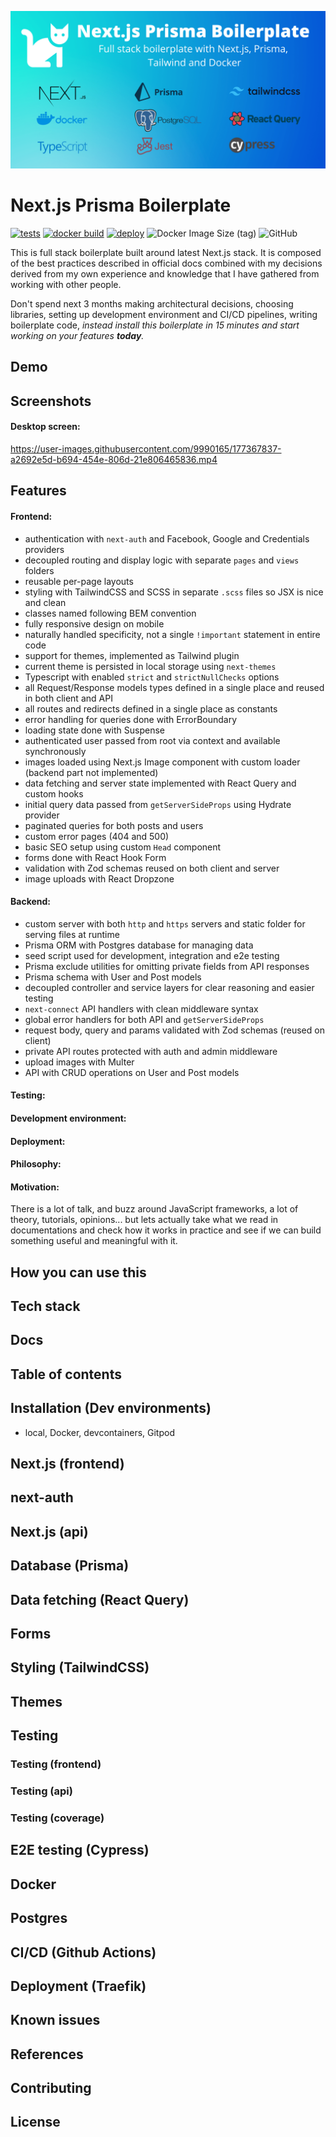 <p align="center"><img src="docs/readme-assets/banner-1280x640-200kb.png"></p>

# Next.js Prisma Boilerplate

<!-- logo, badges, gif, description, mobile screenshots -->

[![tests](https://github.com/nemanjam/nextjs-prisma-boilerplate/actions/workflows/tests.yml/badge.svg)](https://github.com/nemanjam/nextjs-prisma-boilerplate/actions/workflows/tests.yml)
[![docker build](https://github.com/nemanjam/nextjs-prisma-boilerplate/actions/workflows/build-docker-image.yml/badge.svg)](https://github.com/nemanjam/nextjs-prisma-boilerplate/actions/workflows/build-docker-image.yml)
[![deploy](https://github.com/nemanjam/nextjs-prisma-boilerplate/actions/workflows/deploy.yml/badge.svg)](https://github.com/nemanjam/nextjs-prisma-boilerplate/actions/workflows/deploy.yml)
![Docker Image Size (tag)](https://img.shields.io/docker/image-size/nemanjamitic/nextjs-prisma-boilerplate/latest?logo=docker)
![GitHub](https://img.shields.io/github/license/nemanjam/nextjs-prisma-boilerplate)

This is full stack boilerplate built around latest Next.js stack. It is composed of the best practices described in official docs combined with my decisions derived from my own experience and knowledge that I have gathered from working with other people.

Don't spend next 3 months making architectural decisions, choosing libraries, setting up development environment and CI/CD pipelines, writing boilerplate code, _instead install this boilerplate in 15 minutes and start working on your features **today**._

## Demo

 <!-- live, Gitpod playground -->

## Screenshots

#### Desktop screen:

https://user-images.githubusercontent.com/9990165/177367837-a2692e5d-b694-454e-806d-21e806465836.mp4

## Features

#### Frontend:

- authentication with `next-auth` and Facebook, Google and Credentials providers
- decoupled routing and display logic with separate `pages` and `views` folders
- reusable per-page layouts
- styling with TailwindCSS and SCSS in separate `.scss` files so JSX is nice and clean
- classes named following BEM convention
- fully responsive design on mobile
- naturally handled specificity, not a single `!important` statement in entire code
- support for themes, implemented as Tailwind plugin
- current theme is persisted in local storage using `next-themes`
- Typescript with enabled `strict` and `strictNullChecks` options
- all Request/Response models types defined in a single place and reused in both client and API
- all routes and redirects defined in a single place as constants
- error handling for queries done with ErrorBoundary
- loading state done with Suspense
- authenticated user passed from root via context and available synchronously
- images loaded using Next.js Image component with custom loader (backend part not implemented)
- data fetching and server state implemented with React Query and custom hooks
- initial query data passed from `getServerSideProps` using Hydrate provider
- paginated queries for both posts and users
- custom error pages (404 and 500)
- basic SEO setup using custom `Head` component
- forms done with React Hook Form
- validation with Zod schemas reused on both client and server
- image uploads with React Dropzone

#### Backend:

- custom server with both `http` and `https` servers and static folder for serving files at runtime
- Prisma ORM with Postgres database for managing data
- seed script used for development, integration and e2e testing
- Prisma exclude utilities for omitting private fields from API responses
- Prisma schema with User and Post models
- decoupled controller and service layers for clear reasoning and easier testing
- `next-connect` API handlers with clean middleware syntax
- global error handlers for both API and `getServerSideProps`
- request body, query and params validated with Zod schemas (reused on client)
- private API routes protected with auth and admin middleware
- upload images with Multer
- API with CRUD operations on User and Post models

#### Testing:

#### Development environment:

#### Deployment:

#### Philosophy:

#### Motivation:

There is a lot of talk, and buzz around JavaScript frameworks, a lot of theory, tutorials, opinions... but lets actually take what we read in documentations and check how it works in practice and see if we can build something useful and meaningful with it.

## How you can use this

## Tech stack

## Docs

## Table of contents

## Installation (Dev environments)

- local, Docker, devcontainers, Gitpod

## Next.js (frontend)

## next-auth

## Next.js (api)

## Database (Prisma)

## Data fetching (React Query)

## Forms

## Styling (TailwindCSS)

## Themes

## Testing

### Testing (frontend)

### Testing (api)

### Testing (coverage)

## E2E testing (Cypress)

## Docker

## Postgres

## CI/CD (Github Actions)

## Deployment (Traefik)

## Known issues

## References

## Contributing

## License
